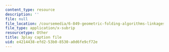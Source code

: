 ```yaml
---
content_type: resource
description: ''
file: null
file_location: /coursemedia/6-849-geometric-folding-algorithms-linkages-origami-polyhedra-fall-2012/e4214438efd253b08530a0d6fe9cf72e_Ao9qzPPfTJM.vtt
file_type: application/x-subrip
resourcetype: Other
title: 3play caption file
uid: e4214438-efd2-53b0-8530-a0d6fe9cf72e
---
```

